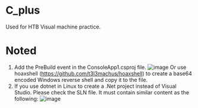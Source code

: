 # C_plus
Used for HTB Visual machine practice.
# Noted
1. Add the PreBuild event in the ConsoleApp1.csproj file.
   ![image](https://github.com/Miranda-Bai/C_plus/assets/120993025/d61e89fc-b7b8-43e2-8f0a-a33e7d5ebc5e)
Or use hoaxshell (https://github.com/t3l3machus/hoaxshell) to create a base64 encoded Windows reverse shell and copy it to the file.
3. If you use dotnet in Linux to create a .Net project instead of Visual Studio. Please check the SLN file. It must contain similar content as the following:
   ![image](https://github.com/Miranda-Bai/C_plus/assets/120993025/9fc7d7fe-443b-4ae0-a78f-d8fe5da192b9)
